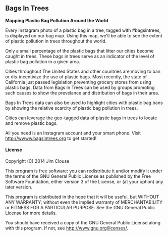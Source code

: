 ## Bags In Trees

**Mapping Plastic Bag Pollution Around the World**

Every Instagram photo of a plastic bag in a tree, tagged with #bagsintrees, is displayed on our bag map. Using this map, we'll be able to see the extent of plastic pollution in trees throughout the world.

Only a small percentage of the plastic bags that litter our cities become caught in trees. These bags in trees serve as an indicator of the level of plastic bag pollution in a given area.

Cities throughout The United States and other countries are moving to ban or dis-incentivize the use of plastic bags. Most recently, the state of California just passed legislation preventing grocery stores from using plastic bags. Data from Bags In Trees can be used by groups promoting such causes to show the prevelance and distribution of bags in their area.

Bags In Trees data can also be used to highlight cities with plastic bag bans by showing the relative scarcity of plastic bag pollution in trees.


Cities can leverage the geo-tagged data of plastic bags in trees to locate and remove plastic bags.

All you need is an Instagram account and your smart phone. Visit http://wwww.bagsintrees.org to get started!




#### License

Copyright (C) 2014  Jim Clouse

This program is free software: you can redistribute it and/or modify it under the terms of the GNU General Public License as published by the Free Software Foundation, either version 3 of the License, or (at your option) any later version.

This program is distributed in the hope that it will be useful, but WITHOUT ANY WARRANTY; without even the implied warranty of MERCHANTABILITY or FITNESS FOR A PARTICULAR PURPOSE.  See the GNU General Public License for more details.

You should have received a copy of the GNU General Public License along with this program.  If not, see <http://www.gnu.org/licenses/>.
